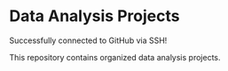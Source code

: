 # Data Analysis Projects

Successfully connected to GitHub via SSH!

This repository contains organized data analysis projects.
